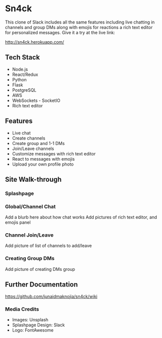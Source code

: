# Sn4ck

This clone of Slack includes all the same features including live chatting in channels and group DMs along with emojis for reactions a rich text editor for personalized messages. Give it a try at the live link:

http://sn4ck.herokuapp.com/

## Tech Stack
   - Node.js
   - React/Redux
   - Python
   - Flask
   - PostgreSQL
   - AWS
   - WebSockets - SocketIO
   - Rich text editor

## Features
   - Live chat
   - Create channels
   - Create group and 1-1 DMs
   - Join/Leave channels
   - Customize messages with rich text editor
   - React to messages with emojis
   - Upload your own profile photo

## Site Walk-through

### Splashpage

### Global/Channel Chat
Add a blurb here about how chat works
Add pictures of rich text editor, and emojis panel

### Channel Join/Leave
Add picture of list of channels to add/leave

### Creating Group DMs
Add picture of creating DMs group

## Further Documentation
https://github.com/junaidmaknojia/sn4ck/wiki

### Media Credits
   - Images: Unsplash
   - Splashpage Design: Slack
   - Logo: FontAwesome
